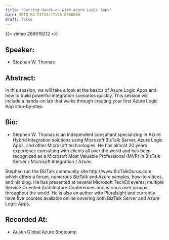```yaml
---
title: "Getting Hands-on with Azure Logic Apps"
date: 2018-04-21T13:17:28.0000000
draft: false
---
```


{{< vimeo 266019212 >}}

## Speaker:

 - Stephen W. Thomas

## Abstract:

<p>In this session, we will take a look at the basics of Azure Logic Apps and how to build powerful integration scenarios quickly.  This session will include a hands-on lab that walks through creating your first Azure Logic App step-by-step.</p>

## Bio:

 - <p>Stephen W. Thomas is an independent consultant specializing in Azure Hybrid Integration solutions using Microsoft BizTalk Server, Azure Logic Apps, and other Microsoft technologies. He has almost 20 years experience consulting with clients all over the world and has been recognized as a Microsoft Most Valuable Professional (MVP) in BizTalk Server / Microsoft Integration / Azure.</p>
<p>Stephen run the BizTalk community site http://www.BizTalkGurus.com which offers a forum, numerous BizTalk and Azure samples, how-to videos, and his blog. He has presented at several Microsoft TechEd events, multiple Service Oriented Architecture Conferences and various user groups throughout the world.  He is also an author with Pluralsight and currently have five courses available online covering both BizTalk Server and Azure Logic Apps.</p>

## Recorded At:

 - Austin Global Azure Bootcamp

